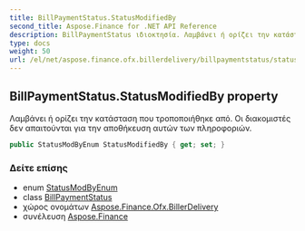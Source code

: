 ```yaml
---
title: BillPaymentStatus.StatusModifiedBy
second_title: Aspose.Finance for .NET API Reference
description: BillPaymentStatus ιδιοκτησία. Λαμβάνει ή ορίζει την κατάσταση που τροποποιήθηκε από. Οι διακομιστές δεν απαιτούνται για την αποθήκευση αυτών των πληροφοριών.
type: docs
weight: 50
url: /el/net/aspose.finance.ofx.billerdelivery/billpaymentstatus/statusmodifiedby/
---
```

## BillPaymentStatus.StatusModifiedBy property

Λαμβάνει ή ορίζει την κατάσταση που τροποποιήθηκε από. Οι διακομιστές δεν απαιτούνται για την αποθήκευση αυτών των πληροφοριών.

```csharp
public StatusModByEnum StatusModifiedBy { get; set; }
```

### Δείτε επίσης

* enum [StatusModByEnum](../../statusmodbyenum/)
* class [BillPaymentStatus](../)
* χώρος ονομάτων [Aspose.Finance.Ofx.BillerDelivery](../../billpaymentstatus/)
* συνέλευση [Aspose.Finance](../../../)


